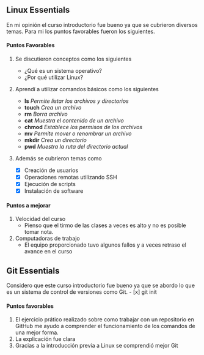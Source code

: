 ## Linux Essentials
   En mi opinión el curso introductorio fue bueno ya que se cubrieron diversos temas.
   Para mi los puntos favorables fueron los siguientes.
#### **Puntos Favorables**
 1. Se discutieron conceptos como los siguientes
      - ¿Qué es un sistema operativo?
      - ¿Por qué utilizar Linux?

 2. Aprendí a utilizar comandos básicos como los siguientes
      - **ls** *Permite listar los archivos y directorios*
      - **touch** *Crea un archivo*
      - **rm** *Borra archivo*
      - **cat** *Muestra el contenido de un archivo*
      - **chmod** *Establece los permisos de los archivos*
      - **mv** *Permite mover o renombrar un archivo*
      - **mkdir** *Crea un directorio*
      - **pwd** *Muestra la ruta del directorio actual*
 3. Además se cubrieron temas como
     - [x] Creación de usuarios
     - [x] Operaciones remotas utilizando SSH
     - [x] Ejecución de scripts 
     - [x] Instalación de software

#### **Puntos a mejorar**
 1. Velocidad del curso
      - Pienso que el tirmo de las clases a veces es alto y no es posible tomar nota.
 2. Computadoras de trabajo
      - El equipo proporcionado tuvo algunos fallos y a veces retraso el avance en el curso

## Git Essentials
   
   Considero que este curso introductorio fue bueno ya que se abordo lo que es un sistema de control de versiones como Git.
      - [x] git init
#### **Puntos favorables** 
 1. El ejercicio prático realizado sobre como trabajar con un repositorio en GitHub me ayudo a comprender el funcionamiento de los comandos de una mejor forma.
 2. La explicación fue clara
 3. Gracias a la introducción previa a Linux se comprendió mejor Git


